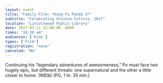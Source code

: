 ```yaml
---
layout: event
title: "Family Film: *Kung Fu Panda 3*"
subtitle: "Celebrating Chinese Culture, 2017"
location: "Lincolnwood Public Library"
date: 2017-03-11 12:00:00 -0600
times: "10:30 am"
audiences: ['Kids']
types: ['Film']
registration: "none"
canceled: "No"
---
```

Continuing his “legendary adventures of awesomeness,” Po must face two hugely epic, but different threats: one supernatural and the other a little closer to home. (IMDb) (PG, 1 hr. 35 min.)
